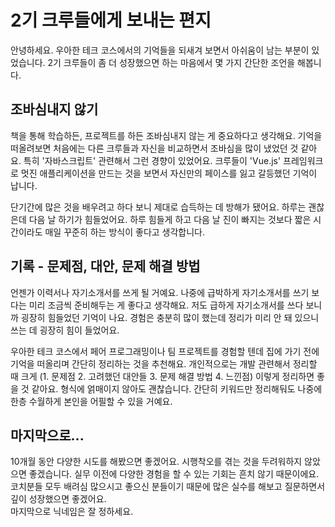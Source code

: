 # 2기 크루들에게 보내는 편지

 안녕하세요. 
 우아한 테크 코스에서의 기억들을 되새겨 보면서 아쉬움이 남는 부분이 있었습니다. 
 2기 크루들이 좀 더 성장했으면 하는 마음에서 몇 가지 간단한 조언을 해봅니다.   

## 조바심내지 않기

책을 통해 학습하든, 프로젝트를 하든 조바심내지 않는 게 중요하다고 생각해요. 
기억을 떠올려보면 처음에는 다른 크루들과 자신을 비교하면서 조바심을 많이 냈었던 것 같아요.
특히 '자바스크립트' 관련해서 그런 경향이 있었어요. 
크루들이 'Vue.js' 프레임워크로 멋진 애플리케이션을 만드는 것을 보면서 자신만의 페이스를 잃고 갈등했던 기억이 납니다. 

단기간에 많은 것을 배우려고 하다 보니 제대로 습득하는 데 방해가 됐어요. 하루는 괜찮은데 다음 날 하기가 힘들었어요.
하루 힘들게 하고 다음 날 진이 빠지는 것보다 짧은 시간이라도 매일 꾸준히 하는 방식이 좋다고 생각합니다. 

## 기록 - 문제점, 대안, 문제 해결 방법 

언젠가 이력서나 자기소개서를 쓰게 될 거예요. 
나중에 급박하게 자기소개서를 쓰기 보다는 미리 조금씩 준비해두는 게 좋다고 생각해요. 
저도 급하게 자기소개서를 쓰다 보니까 굉장히 힘들었던 기억이 나요. 
경험은 충분히 많이 했는데 정리가 미리 안 돼 있으니 쓰는 데 굉장히 힘이 들었어요. 

우아한 테크 코스에서 페어 프로그래밍이나 팀 프로젝트를 경험할 텐데 집에 가기 전에 기억을 떠올리며 간단히 정리하는 것을 추천해요.
개인적으로는 개발 관련해서 정리할 때 크게 (1. 문제점 2. 고려했던 대안들 3. 문제 해결 방법 4. 느낀점) 이렇게 정리하면 좋을 것 같아요.
형식에 얽매이지 않아도 괜찮습니다. 
간단히 키워드만 정리해둬도 나중에 한층 수월하게 본인을 어필할 수 있을 거예요.

## 마지막으로...

10개월 동안 다양한 시도를 해봤으면 좋겠어요.
시행착오를 겪는 것을 두려워하지 않았으면 좋겠습니다. 
실무 이전에 다양한 경험을 할 수 있는 기회는 흔치 않기 때문이에요. 
코치분들 모두 배려심 많으시고 좋으신 분들이기 때문에 많은 실수를 해보고 질문하면서 깊이 성장했으면 좋겠어요.  
마지막으로 닉네임은 잘 정하세요. 



